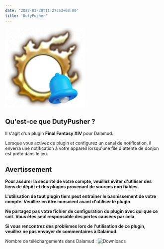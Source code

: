 ```yaml
---
date: '2025-03-30T11:27:53+03:00'
title: 'DutyPusher'
---
```


![Logo](https://github.com/MorCherlf/FFXIVDutyPusher/blob/master/Resources/img/icon.png?raw=true)

## Qu'est-ce que DutyPusher ?

Il s'agit d'un plugin **Final Fantasy XIV** pour Dalamud.

Lorsque vous activez ce plugin et configurez un canal de notification, il enverra une notification à votre appareil lorsqu'une file d'attente de donjon est prête dans le jeu.

## Avertissement

**Pour assurer la sécurité de votre compte, veuillez éviter d'utiliser des liens de dépôt et des plugins provenant de sources non fiables.**

**L'utilisation de tout plugin tiers peut entraîner le bannissement de votre compte. Veuillez en être conscient avant d'utiliser le plugin.**

**Ne partagez pas votre fichier de configuration du plugin avec qui que ce soit. Vous êtes seul responsable des pertes causées par cela.**

**Si vous rencontrez des problèmes lors de l'utilisation de ce plugin, veuillez ne pas envoyer de commentaires à Dalamud.**

Nombre de téléchargements dans Dalamud : ![Downloads](https://dutypusher-badge.morcherlfy.workers.dev/?name=DutyPusher)